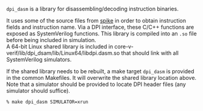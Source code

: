 `dpi_dasm` is a library for disassembling/decoding instruction binaries.<br>

It uses some of the source files from [spike](https://github.com/riscv/riscv-isa-sim)
in order to obtain instruction fields and instruction name.
Via a DPI interface, these C/C++ functions are exposed as SystemVerilog functions.
This library is compiled into an `.so` file before being included in simulation.<br>
A 64-bit Linux shared library is included in core-v-verif/lib/dpi_dsam/lib/Linux64/libdpi.dasm.so that should
link with all SystemVerilog simulators.<br>

If the shared library needs to be rebuilt, a make target `dpi_dasm` is provided in the common Makefiles.
It will overwrite the shared library location above.  Note that a simulator should be provided to locate
DPI header files (any simulator should suffice).

`% make dpi_dasm SIMULATOR=xrun`
